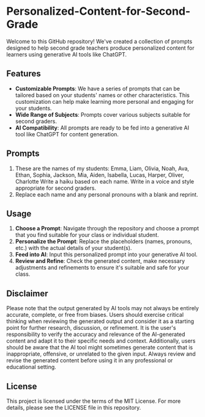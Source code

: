 # Personalized-Content-for-Second-Grade

Welcome to this GitHub repository! We've created a collection of prompts designed to help second grade teachers produce personalized content for learners using generative AI tools like ChatGPT. 

## Features

- **Customizable Prompts**: We have a series of prompts that can be tailored based on your students' names or other characteristics. This customization can help make learning more personal and engaging for your students.
- **Wide Range of Subjects**: Prompts cover various subjects suitable for second graders.
- **AI Compatibility**: All prompts are ready to be fed into a generative AI tool like ChatGPT for content generation.

## Prompts

1. These are the names of my students: Emma, Liam, Olivia, Noah, Ava, Ethan, Sophia, Jackson, Mia, Aiden, Isabella, Lucas, Harper, Oliver, Charlotte Write a haiku based on each name. Write in a voice and style appropriate for second graders.
2. Replace each name and any personal pronouns with a blank and reprint.

## Usage

1. **Choose a Prompt**: Navigate through the repository and choose a prompt that you find suitable for your class or individual student.
2. **Personalize the Prompt**: Replace the placeholders (names, pronouns, etc.) with the actual details of your student(s).
3. **Feed into AI**: Input this personalized prompt into your generative AI tool. 
4. **Review and Refine**: Check the generated content, make necessary adjustments and refinements to ensure it's suitable and safe for your class.

## Disclaimer

Please note that the output generated by AI tools may not always be entirely accurate, complete, or free from biases. Users should exercise critical thinking when reviewing the generated output and consider it as a starting point for further research, discussion, or refinement. It is the user's responsibility to verify the accuracy and relevance of the AI-generated content and adapt it to their specific needs and context. Additionally, users should be aware that the AI tool might sometimes generate content that is inappropriate, offensive, or unrelated to the given input. Always review and revise the generated content before using it in any professional or educational setting.

## License

This project is licensed under the terms of the MIT License. For more details, please see the LICENSE file in this repository.
